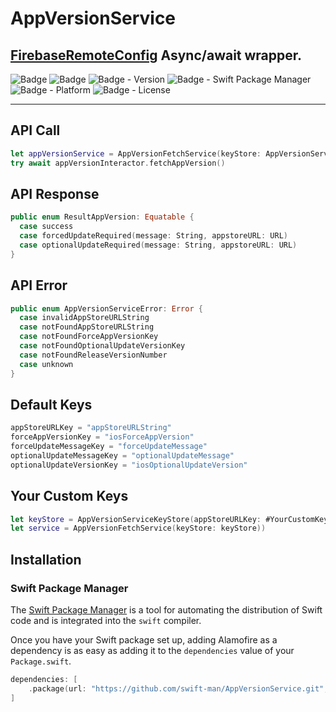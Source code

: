 # AppVersionService

## [FirebaseRemoteConfig](https://github.com/firebase/firebase-ios-sdk) Async/await wrapper.

![Badge](https://img.shields.io/badge/swift-white.svg?style=flat-square&logo=Swift)
![Badge](https://img.shields.io/badge/SwiftUI-001b87.svg?style=flat-square&logo=Swift&logoColor=black)
![Badge - Version](https://img.shields.io/badge/Version-0.5.0-1177AA?style=flat-square)
![Badge - Swift Package Manager](https://img.shields.io/badge/SPM-compatible-orange?style=flat-square)
![Badge - Platform](https://img.shields.io/badge/platform-mac_12|ios_15-yellow?style=flat-square)
![Badge - License](https://img.shields.io/badge/license-MIT-black?style=flat-square)  

---

## API Call
```swift
let appVersionService = AppVersionFetchService(keyStore: AppVersionServiceKeyStore())
try await appVersionInteractor.fetchAppVersion()
```

## API Response
```swift
public enum ResultAppVersion: Equatable {
  case success
  case forcedUpdateRequired(message: String, appstoreURL: URL)
  case optionalUpdateRequired(message: String, appstoreURL: URL)
}
```

## API Error
```swift
public enum AppVersionServiceError: Error {
  case invalidAppStoreURLString
  case notFoundAppStoreURLString
  case notFoundForceAppVersionKey
  case notFoundOptionalUpdateVersionKey
  case notFoundReleaseVersionNumber
  case unknown
}
```

## Default Keys
```swift
appStoreURLKey = "appStoreURLString"
forceAppVersionKey = "iosForceAppVersion"
forceUpdateMessageKey = "forceUpdateMessage"
optionalUpdateMessageKey = "optionalUpdateMessage"
optionalUpdateVersionKey = "iosOptionalUpdateVersion"
```

## Your Custom Keys
```swift
let keyStore = AppVersionServiceKeyStore(appStoreURLKey: #YourCustomKey#, ...)
let service = AppVersionFetchService(keyStore: keyStore))
```


## Installation
### Swift Package Manager

The [Swift Package Manager](https://swift.org/package-manager/) is a tool for automating the distribution of Swift code and is integrated into the `swift` compiler. 

Once you have your Swift package set up, adding Alamofire as a dependency is as easy as adding it to the `dependencies` value of your `Package.swift`.

```swift
dependencies: [
    .package(url: "https://github.com/swift-man/AppVersionService.git", .from: "0.5.0")
]
```

